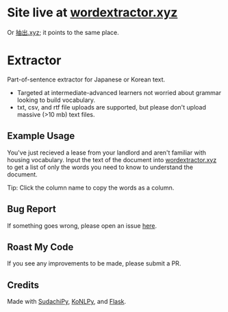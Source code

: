 # Site live at [wordextractor.xyz](https://wordextractor.xyz)
Or [抽出.xyz](https://抽出.xyz); it points to the same place.
# Extractor

Part-of-sentence extractor for Japanese or Korean text. 
- Targeted at intermediate-advanced learners not worried about grammar looking to build vocabulary. 
- txt, csv, and rtf file uploads are supported, but please don't upload massive (>10 mb) text files.

## Example Usage
You've just recieved a lease from your landlord and aren't familiar with housing vocabulary. Input the text of the document into [wordextractor.xyz](https://wordextractor.xyz) to get a list of only the words you need to know to understand the document.

Tip: Click the column name to copy the words as a column.


## Bug Report
If something goes wrong, please open an issue [here](https://github.com/nonotnoah/extractor/issues/new).

## Roast My Code
If you see any improvements to be made, please submit a PR.

## Credits
Made with [SudachiPy](https://github.com/WorksApplications/SudachiPy), [KoNLPy](https://github.com/konlpy/konlpy), and [Flask](https://flask.palletsprojects.com/).
